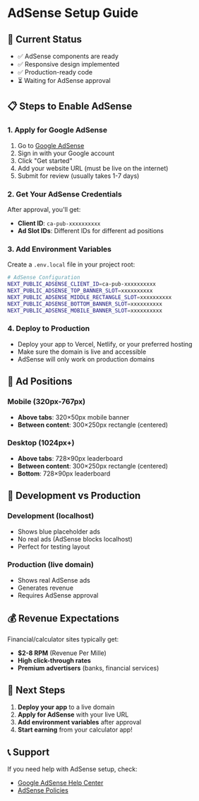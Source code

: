 # AdSense Setup Guide

## 🎯 Current Status

- ✅ AdSense components are ready
- ✅ Responsive design implemented
- ✅ Production-ready code
- ⏳ Waiting for AdSense approval

## 📋 Steps to Enable AdSense

### 1. Apply for Google AdSense

1. Go to [Google AdSense](https://www.google.com/adsense/)
2. Sign in with your Google account
3. Click "Get started"
4. Add your website URL (must be live on the internet)
5. Submit for review (usually takes 1-7 days)

### 2. Get Your AdSense Credentials

After approval, you'll get:

- **Client ID**: `ca-pub-xxxxxxxxxx`
- **Ad Slot IDs**: Different IDs for different ad positions

### 3. Add Environment Variables

Create a `.env.local` file in your project root:

```bash
# AdSense Configuration
NEXT_PUBLIC_ADSENSE_CLIENT_ID=ca-pub-xxxxxxxxxx
NEXT_PUBLIC_ADSENSE_TOP_BANNER_SLOT=xxxxxxxxxx
NEXT_PUBLIC_ADSENSE_MIDDLE_RECTANGLE_SLOT=xxxxxxxxxx
NEXT_PUBLIC_ADSENSE_BOTTOM_BANNER_SLOT=xxxxxxxxxx
NEXT_PUBLIC_ADSENSE_MOBILE_BANNER_SLOT=xxxxxxxxxx
```

### 4. Deploy to Production

- Deploy your app to Vercel, Netlify, or your preferred hosting
- Make sure the domain is live and accessible
- AdSense will only work on production domains

## 🎨 Ad Positions

### Mobile (320px-767px)

- **Above tabs**: 320×50px mobile banner
- **Between content**: 300×250px rectangle (centered)

### Desktop (1024px+)

- **Above tabs**: 728×90px leaderboard
- **Between content**: 300×250px rectangle (centered)
- **Bottom**: 728×90px leaderboard

## 🔧 Development vs Production

### Development (localhost)

- Shows blue placeholder ads
- No real ads (AdSense blocks localhost)
- Perfect for testing layout

### Production (live domain)

- Shows real AdSense ads
- Generates revenue
- Requires AdSense approval

## 💰 Revenue Expectations

Financial/calculator sites typically get:

- **$2-8 RPM** (Revenue Per Mille)
- **High click-through rates**
- **Premium advertisers** (banks, financial services)

## 🚀 Next Steps

1. **Deploy your app** to a live domain
2. **Apply for AdSense** with your live URL
3. **Add environment variables** after approval
4. **Start earning** from your calculator app!

## 📞 Support

If you need help with AdSense setup, check:

- [Google AdSense Help Center](https://support.google.com/adsense/)
- [AdSense Policies](https://support.google.com/adsense/answer/23921)
